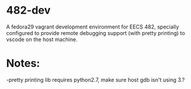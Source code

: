# 482-dev
A fedora29 vagrant development environment for EECS 482, specially configured to provide remote debugging support (with pretty printing) to vscode on the host machine.


# Notes:
-pretty printing lib requires python2.7, make sure host gdb isn't using 3.?
